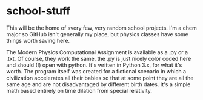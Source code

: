 # school-stuff
This will be the home of svery few, very random school projects. I'm a chem major so GitHub isn't generally my place, but physics classes have some things worth saving here.

The Modern Physics Computational Assignment is available as a .py or a .txt. Of course, they work the same, the .py is just nicely color coded here and should (!) open with python. It's written in Python 3.x, for what it's worth. 
The program itself was created for a fictional scenario in which a civilization accelerates all their babies so that at some point they are all the same age and are not disadvantaged by different birth dates. It's a simple math based entirely on time dilation from special relativity.
